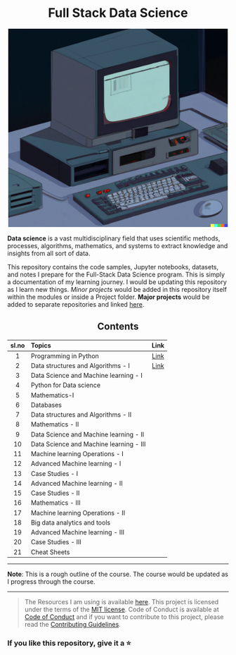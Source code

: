 <div align="center">

# Full Stack Data Science

<img src="./DALL-E_Generated.png" width="500" height="450" alt="DALL-E Generated Image of a old computer" />

</div>

**Data science** is a vast multidisciplinary field that uses scientific methods, processes, algorithms, mathematics, and systems to extract knowledge and insights from all sort of data.

This repository contains the code samples, Jupyter notebooks, datasets, and notes I prepare for the Full-Stack Data Science program. This is simply a documentation of my learning journey. I would be updating this repository as I learn new things. _Minor projects_ would be added in this repository itself within the modules or inside a Project folder. **Major projects** would be added to separate repositories and linked [here](./Major_Projects.md).

<div align="center">

## Contents

| sl.no | Topics                                  |                                   Link                                    |
| :---: | :-------------------------------------- | :-----------------------------------------------------------------------: |
|   1   | Programming in Python                   | [Link](./Module1%20~%20Introduction%20to%20Programming%20using%20Python/) |
|   2   | Data structures and Algorithms - I      |                    [Link](./Module2%20~%20DSA-Basics/)                    |
|   3   | Data Science and Machine learning - I   |
|   4   | Python for Data science                 |
|   5   | Mathematics-I                           |
|   6   | Databases                               |
|   7   | Data structures and Algorithms - II     |
|   8   | Mathematics - II                        |
|   9   | Data Science and Machine learning - II  |
|  10   | Data Science and Machine learning - III |
|  11   | Machine learning Operations - I         |
|  12   | Advanced Machine learning - I           |
|  13   | Case Studies - I                        |
|  14   | Advanced Machine learning - II          |
|  15   | Case Studies - II                       |
|  16   | Mathematics - III                       |
|  17   | Machine learning Operations - II        |
|  18   | Big data analytics and tools            |
|  19   | Advanced Machine learning - III         |
|  20   | Case Studies - III                      |
|  21   | Cheat Sheets                            |

</div>

---

**Note**: This is a rough outline of the course. The course would be updated as I progress through the course.

---

> The Resources I am using is available [here](/Resources.md). This project is licensed under the terms of the [MIT license](/LICENSE). Code of Conduct is available at [Code of Conduct](/CODE_OF_CONDUCT.md) and if you want to contribute to this project, please read the [Contributing Guidelines](/CONTRIBUTING.md).

### If you like this repository, give it a ⭐️
